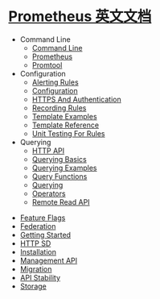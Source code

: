 # [Prometheus 英文文档](https://github.com/prometheus/prometheus)

- Command Line
  * [Command Line](command-line/index.md)
  * [Prometheus](command-line/prometheus.md)
  * [Promtool](command-line/promtool.md)
- Configuration
  * [Alerting Rules](configuration/alerting_rules.md)
  * [Configuration](configuration/index.md)
  * [HTTPS And Authentication](configuration/https.md)
  * [Recording Rules](configuration/recording_rules.md)
  * [Template Examples](configuration/template_examples.md)
  * [Template Reference](configuration/template_reference.md)
  * [Unit Testing For Rules](configuration/unit_testing_rules.md)
- Querying
  * [HTTP API](querying/api.md)
  * [Querying Basics](querying/basics.md)
  * [Querying Examples](querying/examples.md)
  * [Query Functions](querying/functions.md)
  * [Querying](querying/index.md)
  * [Operators](querying/operators.md)
  * [Remote Read API](querying/remote_read_api.md)
* [Feature Flags](feature_flags.md)
* [Federation](federation.md)
* [Getting Started](getting_started.md)
* [HTTP SD](http_sd.md)
* [Installation](installation.md)
* [Management API](management_api.md)
* [Migration](migration.md)
* [API Stability](stability.md)
* [Storage](storage.md)
